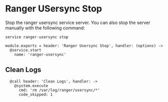 # Ranger USersync Stop

Stop the ranger usersync service server. You can also stop the server
manually with the following command:

```
service ranger-usersync stop
```

    module.exports = header: 'Ranger Usersync Stop', handler: (options) ->
      @service.start
        name: 'ranger-usersync'

## Clean Logs

      @call header: 'Clean Logs', handler: ->
        @system.execute
          cmd: 'rm /var/log/ranger/usersync/*'
          code_skipped: 1
